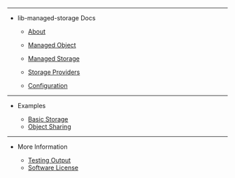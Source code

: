 <!-- _sidebar.md -->

<hr>

- lib-managed-storage Docs

	- [About](external/readme.md)
	
	- [Managed Object](guides/ManagedObject.md)
	- [Managed Storage](guides/ManagedStorage.md)
	- [Storage Providers](guides/StorageProviders.md)

	- [Configuration](guides/Configuration.md)


<hr>

- Examples

	- [Basic Storage](examples/Basic-Storage-Example.md)
	- [Object Sharing](examples/Object-Sharing-Example.md)


<!-- 
<hr>

- API

	- [Library API](api/api.md)
-->

<hr>

- More Information

	- [Testing Output](external/testing-output.md)
	- [Software License](external/license.md)
